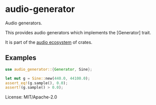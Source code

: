 # audio-generator

Audio generators.

This provides audio generators which implements the [Generator] trait.

It is part of the [audio ecosystem] of crates.

## Examples

```rust
use audio_generator::{Generator, Sine};

let mut g = Sine::new(440.0, 44100.0);
assert_eq!(g.sample(), 0.0);
assert!(g.sample() > 0.0);
```

[audio ecosystem]: https://docs.rs/audio

License: MIT/Apache-2.0
